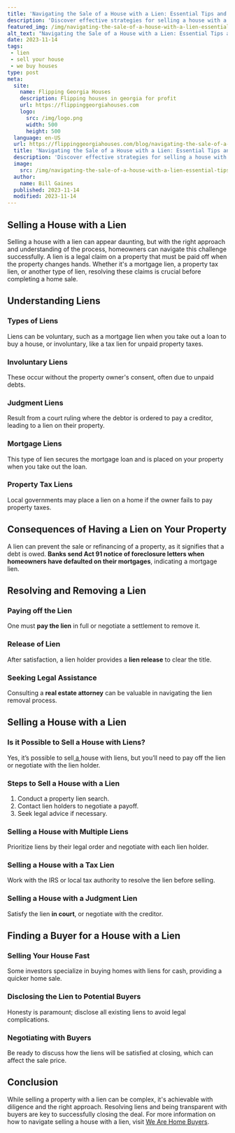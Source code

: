 ```yaml
---
title: 'Navigating the Sale of a House with a Lien: Essential Tips and Advice'
description: 'Discover effective strategies for selling a house with a lien. Learn how to navigate this challenging situation and secure a successful sale.'
featured_img: /img/navigating-the-sale-of-a-house-with-a-lien-essential-tips-and-advice.webp
alt_text: "Navigating the Sale of a House with a Lien: Essential Tips and Advice"
date: 2023-11-14
tags:
 - lien
 - sell your house
 - we buy houses
type: post
meta:
  site:
    name: Flipping Georgia Houses
    description: Flipping houses in georgia for profit
    url: https://flippinggeorgiahouses.com
    logo:
      src: /img/logo.png
      width: 500
      height: 500
  language: en-US
  url: https://flippinggeorgiahouses.com/blog/navigating-the-sale-of-a-house-with-a-lien-essential-tips-and-advice
  title: 'Navigating the Sale of a House with a Lien: Essential Tips and Advice'
  description: 'Discover effective strategies for selling a house with a lien. Learn how to navigate this challenging situation and secure a successful sale.'
  image:
    src: /img/navigating-the-sale-of-a-house-with-a-lien-essential-tips-and-advice.webp
  author:
    name: Bill Gaines
  published: 2023-11-14
  modified: 2023-11-14
---
```


## Selling a House with a Lien

Selling a house with a lien can appear daunting, but with the right approach and understanding of the process, homeowners can navigate this challenge successfully. A lien is a legal claim on a property that must be paid off when the property changes hands. Whether it's a mortgage lien, a property tax lien, or another type of lien, resolving these claims is crucial before completing a home sale.

## Understanding Liens

### Types of Liens
Liens can be voluntary, such as a mortgage lien when you take out a loan to buy a house, or involuntary, like a tax lien for unpaid property taxes.

### Involuntary Liens
These occur without the property owner's consent, often due to unpaid debts.

### Judgment Liens
Result from a court ruling where the debtor is ordered to pay a creditor, leading to a lien on their property.

### Mortgage Liens
This type of lien secures the mortgage loan and is placed on your property when you take out the loan.

### Property Tax Liens
Local governments may place a lien on a home if the owner fails to pay property taxes.

## Consequences of Having a Lien on Your Property
A lien can prevent the sale or refinancing of a property, as it signifies that a debt is owed. **Banks send Act 91 notice of foreclosure letters when homeowners have defaulted on their mortgages**, indicating a mortgage lien.

## Resolving and Removing a Lien

### Paying off the Lien
One must **pay the lien** in full or negotiate a settlement to remove it.

### Release of Lien
After satisfaction, a lien holder provides a **lien release** to clear the title.

### Seeking Legal Assistance
Consulting a **real estate attorney** can be valuable in navigating the lien removal process.

## Selling a House with a Lien

### Is it Possible to Sell a House with Liens?
Yes, it’s possible to sell[  a  ](https://tophomebuyingcompanies.com/blog/streamlining-the-process-selling-a-house-with-a-lien-made-simple)house with liens, but you’ll need to pay off the lien or negotiate with the lien holder.

### Steps to Sell a House with a Lien
1. Conduct a property lien search.
2. Contact lien holders to negotiate a payoff.
3. Seek legal advice if necessary.

### Selling a House with Multiple Liens
Prioritize liens by their legal order and negotiate with each lien holder.

### Selling a House with a Tax Lien
Work with the IRS or local tax authority to resolve the lien before selling.

### Selling a House with a Judgment Lien
Satisfy the lien **in court**, or negotiate with the creditor.

## Finding a Buyer for a House with a Lien

### Selling Your House Fast
Some investors specialize in buying homes with liens for cash, providing a quicker home sale.

### Disclosing the Lien to Potential Buyers
Honesty is paramount; disclose all existing liens to avoid legal complications.

### Negotiating with Buyers
Be ready to discuss how the liens will be satisfied at closing, which can affect the sale price.

## Conclusion

While selling a property with a lien can be complex, it's achievable with diligence and the right approach. Resolving liens and being transparent with buyers are key to successfully closing the deal. For more information on how to navigate selling a house with a lien, visit [We Are Home Buyers](https://www.wearehomebuyers.com/blog/sell-a-house-with-a-lien/).